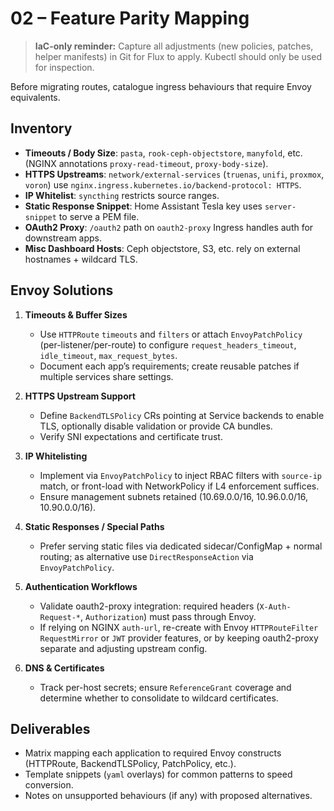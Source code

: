 # 02 – Feature Parity Mapping

> **IaC-only reminder:** Capture all adjustments (new policies, patches, helper manifests) in Git for Flux to apply. Kubectl should only be used for inspection.

Before migrating routes, catalogue ingress behaviours that require Envoy equivalents.

## Inventory
- **Timeouts / Body Size**: `pasta`, `rook-ceph-objectstore`, `manyfold`, etc. (NGINX annotations `proxy-read-timeout`, `proxy-body-size`).
- **HTTPS Upstreams**: `network/external-services` (`truenas`, `unifi`, `proxmox`, `voron`) use `nginx.ingress.kubernetes.io/backend-protocol: HTTPS`.
- **IP Whitelist**: `syncthing` restricts source ranges.
- **Static Response Snippet**: Home Assistant Tesla key uses `server-snippet` to serve a PEM file.
- **OAuth2 Proxy**: `/oauth2` path on `oauth2-proxy` Ingress handles auth for downstream apps.
- **Misc Dashboard Hosts**: Ceph objectstore, S3, etc. rely on external hostnames + wildcard TLS.

## Envoy Solutions
1. **Timeouts & Buffer Sizes**
   - Use `HTTPRoute` `timeouts` and `filters` or attach `EnvoyPatchPolicy` (per-listener/per-route) to configure `request_headers_timeout`, `idle_timeout`, `max_request_bytes`.
   - Document each app’s requirements; create reusable patches if multiple services share settings.

2. **HTTPS Upstream Support**
   - Define `BackendTLSPolicy` CRs pointing at Service backends to enable TLS, optionally disable validation or provide CA bundles.
   - Verify SNI expectations and certificate trust.

3. **IP Whitelisting**
   - Implement via `EnvoyPatchPolicy` to inject RBAC filters with `source-ip` match, or front-load with NetworkPolicy if L4 enforcement suffices.
   - Ensure management subnets retained (10.69.0.0/16, 10.96.0.0/16, 10.90.0.0/16).

4. **Static Responses / Special Paths**
   - Prefer serving static files via dedicated sidecar/ConfigMap + normal routing; as alternative use `DirectResponseAction` via `EnvoyPatchPolicy`.

5. **Authentication Workflows**
   - Validate oauth2-proxy integration: required headers (`X-Auth-Request-*`, `Authorization`) must pass through Envoy.
   - If relying on NGINX `auth-url`, re-create with Envoy `HTTPRouteFilter` `RequestMirror` or `JWT` provider features, or by keeping oauth2-proxy separate and adjusting upstream config.

6. **DNS & Certificates**
   - Track per-host secrets; ensure `ReferenceGrant` coverage and determine whether to consolidate to wildcard certificates.

## Deliverables
- Matrix mapping each application to required Envoy constructs (HTTPRoute, BackendTLSPolicy, PatchPolicy, etc.).
- Template snippets (`yaml` overlays) for common patterns to speed conversion.
- Notes on unsupported behaviours (if any) with proposed alternatives.
